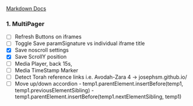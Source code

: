 [Markdown Docs](https://docs.github.com/en/get-started/writing-on-github/getting-started-with-writing-and-formatting-on-github/basic-writing-and-formatting-syntax)

### 1. MultiPager

- [ ] Refresh Buttons on iframes
- [ ] Toggle Save paramSignature vs individual iframe title
- [x] Save noscroll settings
- [x] Save ScrollY position
- [ ] Media Player, back 15s, 
- [ ] Media TimeStamp Marker
- [ ] Detect Torah reference links i.e. Avodah-Zara 4 -> josephsm.github.io/
- [ ] Move up/down accordion - temp1.parentElement.insertBefore(temp1, temp1.previousElementSibling) - temp1.parentElement.insertBefore(temp1.nextElementSibling, temp1)